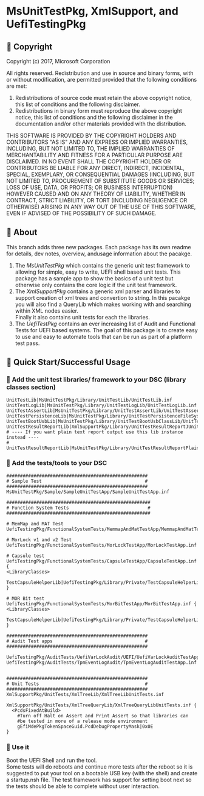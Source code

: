 # MsUnitTestPkg, XmlSupport, and UefiTestingPkg
## &#x1F539; Copyright
Copyright (c) 2017, Microsoft Corporation

All rights reserved. Redistribution and use in source and binary forms, with or without modification, are permitted provided that the following conditions are met:
1. Redistributions of source code must retain the above copyright notice, this list of conditions and the following disclaimer.
2. Redistributions in binary form must reproduce the above copyright notice, this list of conditions and the following disclaimer in the documentation and/or other materials provided with the distribution.

THIS SOFTWARE IS PROVIDED BY THE COPYRIGHT HOLDERS AND CONTRIBUTORS "AS IS" AND ANY EXPRESS OR IMPLIED WARRANTIES, INCLUDING, BUT NOT LIMITED TO, THE IMPLIED WARRANTIES OF MERCHANTABILITY AND FITNESS FOR A PARTICULAR PURPOSE ARE DISCLAIMED. IN NO EVENT SHALL THE COPYRIGHT HOLDER OR CONTRIBUTORS BE LIABLE FOR ANY DIRECT, INDIRECT, INCIDENTAL, SPECIAL, EXEMPLARY, OR CONSEQUENTIAL DAMAGES (INCLUDING, BUT NOT LIMITED TO, PROCUREMENT OF SUBSTITUTE GOODS OR SERVICES; LOSS OF USE, DATA, OR PROFITS; OR BUSINESS INTERRUPTION) HOWEVER CAUSED AND ON ANY THEORY OF LIABILITY, WHETHER IN CONTRACT, STRICT LIABILITY, OR TORT (INCLUDING NEGLIGENCE OR OTHERWISE) ARISING IN ANY WAY OUT OF THE USE OF THIS SOFTWARE, EVEN IF ADVISED OF THE POSSIBILITY OF SUCH DAMAGE.

## &#x1F539; About
This branch adds three new packages. Each package has its own readme for details, dev notes, overview, andusage information
about the pacakge.   
1. The *MsUnitTestPkg* which contains the generic unit test framework to allowing
for simple, easy to write, UEFI shell based unit tests.  This package has a sample app to show the basics of a unit test
but otherwise only contains the core logic if the unit test framework.    
1. The *XmlSupportPkg*  contains a generic xml parser and libraries to support creation of xml trees and convertion
to string.  In this pacakge you will also find a QueryLib which makes working with and searching within XML nodes easier.  
Finally it also contains unit tests for each the libraries.  
1. The *UefiTestPkg* contains an ever increasing list of Audit and Functional Tests for UEFI based systems.  The goal of this
package is to create easy to use and easy to automate tools that can be run as part of a platform test pass.  

## &#x1F539; Quick Start/Successful Usage

### &#x1F538; Add the unit test libraries/ framework to your DSC (library classes section)
    UnitTestLib|MsUnitTestPkg/Library/UnitTestLib/UnitTestLib.inf
    UnitTestLogLib|MsUnitTestPkg/Library/UnitTestLogLib/UnitTestLogLib.inf
    UnitTestAssertLib|MsUnitTestPkg/Library/UnitTestAssertLib/UnitTestAssertLib.inf
    UnitTestPersistenceLib|MsUnitTestPkg/Library/UnitTestPersistenceFileSystemLib/UnitTestPersistenceFileSystemLib.inf
    UnitTestBootUsbLib|MsUnitTestPkg/Library/UnitTestBootUsbClassLib/UnitTestBootUsbClassLib.inf
    UnitTestResultReportLib|XmlSupportPkg/Library/UnitTestResultReportJUnitFormatLib/UnitTestResultReportLib.inf
    # ---- If you want plain text report output use this lib instance instead ----
    # UnitTestResultReportLib|MsUnitTestPkg/Library/UnitTestResultReportPlainTextOutputLib/UnitTestResultReportLib.inf

### &#x1F538; Add the tests/tools to your DSC
    ####################################################
    # Sample Test                                      #
    ####################################################
    MsUnitTestPkg/Sample/SampleUnitTestApp/SampleUnitTestApp.inf 

    #####################################################
    # Function System Tests                             #
    #####################################################

    # MemMap and MAT Test
    UefiTestingPkg/FunctionalSystemTests/MemmapAndMatTestApp/MemmapAndMatTestApp.inf 

    # MorLock v1 and v2 Test
    UefiTestingPkg/FunctionalSystemTests/MorLockTestApp/MorLockTestApp.inf

    # Capsule test
    UefiTestingPkg/FunctionalSystemTests/CapsuleTestApp/CapsuleTestApp.inf {
    <LibraryClasses>
      TestCapsuleHelperLib|UefiTestingPkg/Library/Private/TestCapsuleHelperLib/TestCapsuleHelperLib.inf
    }

    # MOR Bit test
    UefiTestingPkg/FunctionalSystemTests/MorBitTestApp/MorBitTestApp.inf {
    <LibraryClasses>
      TestCapsuleHelperLib|UefiTestingPkg/Library/Private/TestCapsuleHelperLib/TestCapsuleHelperLib.inf
    }

    ####################################################
    # Audit Test apps                                  #
    ####################################################

    UefiTestingPkg/AuditTests/UefiVarLockAudit/UEFI/UefiVarLockAuditTestApp.inf
    UefiTestingPkg/AuditTests/TpmEventLogAudit/TpmEventLogAuditTestApp.inf


    ####################################################
    # Unit Tests                                       #
    ####################################################
    XmlSupportPkg/UnitTests/XmlTreeLib/XmlTreeLibUnitTests.inf 

    XmlSupportPkg/UnitTests/XmlTreeQueryLib/XmlTreeQueryLibUnitTests.inf {
      <PcdsFixedAtBuild>
        #Turn off Halt on Assert and Print Assert so that libraries can 
        #be tested in more of a release mode environment
        gEfiMdePkgTokenSpaceGuid.PcdDebugPropertyMask|0x0E 
    }

### &#x1F538; Use it
Boot the UEFI Shell and run the tool.  
Some tests will do reboots and continue more tests after the 
reboot so it is suggested to put your tool on a bootable USB key (with the shell) and 
create a startup.nsh file.  The test framework has support for setting boot next so the tests should
be able to complete without user interaction.  
